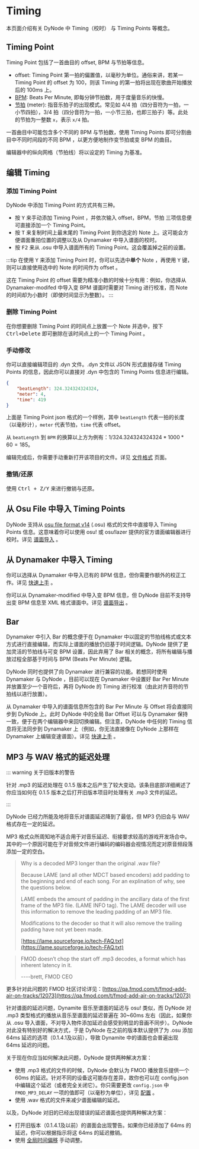 # Timing

本页面介绍有关 DyNode 中 Timing（校时） 与 Timing Points 等概念。

## Timing Point

Timing Point 包括了一首曲目的 offset, BPM 与节拍等信息。

* offset: Timing Point 第一拍的偏置值，以毫秒为单位。通俗来讲，若某一 Timing Point 的 offset 为 100，则该 Timing 的第一拍将出现在歌曲开始播放后的 100ms 上。
* [BPM](https://zh.wikipedia.org/zh-hans/%E9%80%9F%E5%BA%A6_(%E9%9F%B3%E6%A8%82)#%E9%87%8F%E5%BA%A6%E9%9F%B3%E6%A8%82%E9%80%9F%E5%BA%A6): Beats Per Minute, 即每分钟节拍数，用于度量音乐的快慢。
* [节拍](https://zh.wikipedia.org/zh-hans/%E8%8A%82%E6%8B%8D) (meter): 指音乐拍子的出现模式。常见如 4/4 拍（四分音符为一拍，一小节四拍），3/4 拍（四分音符为一拍，一小节三拍，也即三拍子）等。此处的节拍为一整数 `x`，表示 `x/4` 拍。

一首曲目中可能包含多个不同的 BPM 与节拍数，使用 Timing Points 即可分割曲目中不同时间段的不同 BPM ，以更方便地制作变节拍或变 BPM 的曲目。

编辑器中的纵向网格（节拍线）将以设定的 Timing 为基准。

## 编辑 Timing

### 添加 Timing Point

DyNode 中添加 Timing Point 的方式共有三种。

* 按 <kbd>Y</kbd> 来手动添加 Timing Point ，并依次输入 offset，BPM，节拍 三项信息便可直接添加一个 Timing Point。
* 按 <kbd>T</kbd> 来复制时间上最末尾的 Timing Point 到你选定的 Note 上。这可能会方便谱面重拍位置的调整以及从 Dynamaker 中导入谱面的校时。
* 按 <kbd>F2</kbd> 来从 .osu 中导入谱面所有的 Timing Point。这会覆盖掉之前的设置。

:::tip
在使用 <kbd>Y</kbd> 来添加 Timing Point 时，你可以先选中**单个** Note ，再使用 <kbd>Y</kbd> 键，则可以直接使用选中的 Note 的时间作为 offset 。

这在 Timing Point 的 offset 需要为精准小数的时候十分有用：例如，你选择从 Dynamaker-modifed 中导入变 BPM 谱面时需要对 Timing 进行校准，而 Note 的时间却为小数时（即使时间显示为整数）。
:::

### 删除 Timing Point

在你想要删除 Timing Point 的时间点上放置一个 Note 并选中，按下 <kbd>Ctrl+Delete</kbd> 即可删除在该时间点上的一个 Timing Point 。

### 手动修改

你可以直接编辑项目的 .dyn 文件。.dyn 文件以 JSON 形式直接存储 Timing Points 的信息，因此你可以直接对 .dyn 中包含的 Timing Points 信息进行编辑。

```json
{
    "beatLength": 324.324324324324,
    "meter": 4,
    "time": 419
}
```

上面是 Timing Point json 格式的一个样例，其中 `beatLength` 代表一拍的长度（以毫秒计），`meter` 代表节拍，`time` 代表 offset。

从 `beatLength` 到 `BPM` 的换算以上方为例有：$1 / 324.324324324324 * 1000 * 60 = 185$。

编辑完成后，你需要手动重新打开该项目的文件。详见 [文件格式](/guide/file-formats) 页面。

### 撤销/还原

使用 <kbd>Ctrl + Z/Y</kbd> 来进行撤销与还原。

## 从 Osu File 中导入 Timing Points

DyNode 支持从 [osu file format v14](https://osu.ppy.sh/wiki/zh/Client/File_formats/Osu_%28file_format%29) (.osu) 格式的文件中直接导入 Timing Points 信息。这意味着你可以使用 osu! 或 osu!lazer 提供的官方谱面编辑器进行校时。详见 [谱面导入](/guide/import.html#导入-osu-谱面) 。

## 从 Dynamaker 中导入 Timing

你可以选择从 Dynamaker 中导入已有的 BPM 信息，但你需要作额外的校正工作。详见 [快速上手](/guide/getting-started.html#将从-dynamaker-中导入的谱面进行校时) 。

你可以从 Dynamaker-modified 中导入变 BPM 信息，但 DyNode 目前不支持导出变 BPM 信息至 XML 格式谱面中。详见 [谱面导出](/guide/export.html) 。

## Bar

Dynamaker 中引入 Bar 的概念便于在 Dynamaker 中以固定的节拍线格式或文本方式进行直接编辑，而实际上谱面的播放仍旧基于时间逻辑。DyNode 提供了更加灵活的节拍线与可变 BPM 设置，因此弃用了 Bar 相关的概念，将所有编辑与播放过程全部基于时间与 BPM (Beats Per Minute) 逻辑。

DyNode 同时也提供了向 Dynamaker 进行兼容的功能。若想同时使用 Dynamaker 与 DyNode ，目前可以现在 Dynamaker 中设置好 Bar Per Minute 并放置至少一个音符后，再将 DyNode 的 Timing 进行校准（由此对齐音符的节拍线以进行放置）。

从 Dynamaker 中导入的谱面信息所包含的 Bar Per Minute 与 Offset 将会直接同步到 DyNode 上。此时 DyNode 中的全局 Bar Offset 可以与 Dynamaker 保持一致，便于在两个编辑器中来回切换编辑。但注意，DyNode 中任何的 Timing 信息将无法同步到 Dynamaker 上（例如，你无法直接像在 DyNode 上那样在 Dynamaker 上编辑变速谱面）。详见 [快速上手](/guide/getting-started.md) 。

## MP3 与 WAV 格式的延迟处理

::: warning 关于旧版本的警告

针对 .mp3 的延迟处理在 0.1.5 版本之后产生了较大变动。该条目底部详细阐述了你应当如何在 0.1.5 版本之后打开旧版本项目时处理有关 .mp3 文件的延迟。

:::

DyNode 已经力所能及地将音乐对谱面延迟降到了最低，但 MP3 仍旧会与 WAV 格式存在一定的延迟。

MP3 格式众所周知地不适合用于对音乐延迟、衔接要求较高的游戏开发场合中。其中的一个原因可能在于对音频文件进行编码的编码器会视情况而定对原音频段落添加一定的空白。

> Why is a decoded MP3 longer than the original .wav file?
>
> Because LAME (and all other MDCT based encoders) add padding to the beginning and end of each song.  For an explination of why, see the questions below.
>
> LAME embeds the amount of padding in the ancillary data of the first frame of the MP3 file. (LAME INFO tag). The LAME decoder will use this information to remove the leading padding of an MP3 file.  
>
> Modifications to the decoder so that it will also remove the trailing padding have not yet been made. 
>
> [https://lame.sourceforge.io/tech-FAQ.txt](https://lame.sourceforge.io/tech-FAQ.txt)

> FMOD doesn’t chop the start off .mp3 decodes, a format which has inherent latency in it.
> 
> ----brett, FMOD CEO

更多针对此问题的 FMOD 社区讨论详见：[https://qa.fmod.com/t/fmod-add-air-on-tracks/12073](https://qa.fmod.com/t/fmod-add-air-on-tracks/12073)

针对谱面的延迟问题，Dynamite 音乐至谱面的延迟与 osu! 类似，而 DyNode 对 .mp3 类型格式的播放从音乐至谱面的延迟普遍在 30~60ms 左右（因此，如果你从 .osu 导入谱面，不对导入物件添加延迟会感受到明显的音画不同步）。DyNode 对此没有特别好的解决方式，于是 DyNode 在之前的版本默认提供了为 .osu 添加 64ms 延迟的选项（0.1.4.1及以前），导致 Dynamite 中的谱面也会普遍出现 64ms 延迟的问题。

关于现在你应当如何解决此问题，DyNode 提供两种解决方案：

* 使用 .mp3 格式的文件的时候，DyNode 会默认为 FMOD 播放音乐提供一个 60ms 的延迟。针对不同的设备这可能存在差异，故你也可以在 config.json 中编辑这个延迟（或者完全关闭它）。你只需要更改 `config.json` 中 `FMOD_MP3_DELAY` 一项的值即可（以毫秒为单位），详见 [配置](/guide/configuration.html#fmod-mp3-delay) 。
* 使用 .wav 格式的文件来减少谱面编辑的延迟。

以及，DyNode 对旧的已经出现错误的延迟谱面也提供两种解决方案：

* 打开旧版本（0.1.4.1及以前）的谱面会出现警告。如果你已经添加了 64ms 的延迟，你可以根据指示将这 64ms 的延迟撤销。
* 使用 [全局时间偏移](/guide/edit#全局时间偏移) 手动调整。
